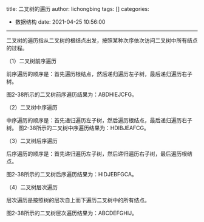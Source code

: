title: 二叉树的遍历
author: lichongbing
tags: []
categories:
  - 数据结构
date: 2021-04-25 10:56:00
---
二叉树的遍历指从二叉树的根结点出发，按照某种次序依次访问二叉树中所有结点的过程。
<!--more-->
（1）二叉树前序遍历

前序遍历的顺序是：首先遍历根结点，然后递归遍历左子树，最后递归遍历右子树。

图2-38所示的二叉树前序遍历结果为：ABDHIEJCFG。

（2）二叉树中序遍历

中序遍历的顺序是：首先递归遍历左子树，然后遍历根结点，最后递归遍历右子树。
图2-38所示的二叉树中序遍历结果为：HDIBJEAFCG。

（3）二叉树后序遍历

后序遍历的顺序是：首先递归遍历左子树，然后递归遍历右子树，最后遍历根结点。

图2-38所示的二叉树后序遍历结果为：HIDJEBFGCA。

（4）二叉树层次遍历

层次遍历是按照树的层次自上而下遍历二叉树中的所有结点。

图2-38所示的二叉树层次遍历结果为：ABCDEFGHIJ。